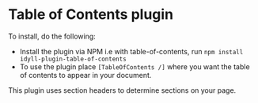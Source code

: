 
# Table of Contents plugin

To install, do the following: 

* Install the plugin via NPM i.e with table-of-contents, run `npm install idyll-plugin-table-of-contents`
* To use the plugin place `[TableOfContents /]` where you want the table of contents to appear in your document. 

This plugin uses section headers to determine sections on your page.
